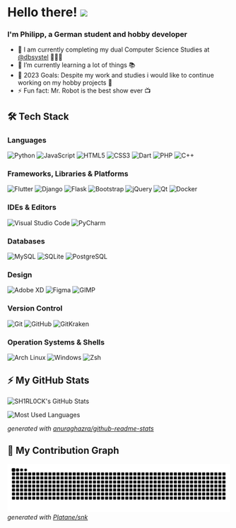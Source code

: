# Hello there! <img src="https://media.giphy.com/media/hvRJCLFzcasrR4ia7z/giphy.gif" width="25px">

### I'm Philipp, a German student and hobby developer

- 🔭 I am currently completing my dual Computer Science Studies at [@dbsystel](https://github.com/dbsystel) 🧑🏼‍🎓
- 🌱 I’m currently learning a lot of things 📚
- 🥅 2023 Goals: Despite my work and studies i would like to continue working on my hobby projects 🚀
- ⚡ Fun fact: Mr. Robot is the best show ever 📺

## 🛠️ Tech Stack

### Languages

![Python](https://img.shields.io/badge/python%20-%2314354C.svg?&style=for-the-badge&logo=python&logoColor=white)
![JavaScript](https://img.shields.io/badge/javascript%20-%23323330.svg?&style=for-the-badge&logo=javascript&logoColor=%23F7DF1E)
![HTML5](https://img.shields.io/badge/html5%20-%23E34F26.svg?&style=for-the-badge&logo=html5&logoColor=white)
![CSS3](https://img.shields.io/badge/css3%20-%231572B6.svg?&style=for-the-badge&logo=css3&logoColor=white")
![Dart](https://img.shields.io/badge/dart-%230175C2.svg?&style=for-the-badge&logo=dart&logoColor=white)
![PHP](https://img.shields.io/badge/php-%23777BB4.svg?&style=for-the-badge&logo=php&logoColor=white)
![C++](https://img.shields.io/badge/c++%20-%2300599C.svg?&style=for-the-badge&logo=c%2B%2B&ogoColor=white)

### Frameworks, Libraries & Platforms

![Flutter](https://img.shields.io/badge/Flutter%20-%2302569B.svg?&style=for-the-badge&logo=Flutter&logoColor=white)
![Django](https://img.shields.io/badge/django%20-%23092E20.svg?&style=for-the-badge&logo=django&logoColor=white)
![Flask](https://img.shields.io/badge/flask%20-%23000.svg?&style=for-the-badge&logo=flask&logoColor=white)
![Bootstrap](https://img.shields.io/badge/bootstrap%20-%23563D7C.svg?&style=for-the-badge&logo=bootstrap&logoColor=white)
![jQuery](https://img.shields.io/badge/jquery%20-%230769AD.svg?&style=for-the-badge&logo=jquery&logoColor=white)
![Qt](https://img.shields.io/badge/Qt-%23217346.svg?style=for-the-badge&logo=Qt&logoColor=white)
![Docker](https://img.shields.io/badge/docker%20-%230db7ed.svg?&style=for-the-badge&logo=docker&logoColor=white)

### IDEs & Editors

![Visual Studio Code](https://img.shields.io/badge/VS%20Code-0078d7.svg?style=for-the-badge&logo=visual-studio-code&logoColor=white)
![PyCharm](https://img.shields.io/badge/PyCharm-black?style=for-the-badge&logo=pycharm&logoColor=white)

### Databases

![MySQL](https://img.shields.io/badge/mysql-%2300000f.svg?&style=for-the-badge&logo=mysql&logoColor=white)
![SQLite](https://img.shields.io/badge/sqlite-%2307405e.svg?&style=for-the-badge&logo=sqlite&logoColor=white)
![PostgreSQL](https://img.shields.io/badge/PostgreSQL-%23316192.svg?&style=for-the-badge&logo=postgresql&logoColor=white)

### Design

![Adobe XD](https://img.shields.io/badge/adobe%20xd%20-%23FF26BE.svg?&style=for-the-badge&logo=adobe%20xd&logoColor=white)
![Figma](https://img.shields.io/badge/figma%20-%23F24E1E.svg?&style=for-the-badge&logo=figma&logoColor=white)
![GIMP](https://img.shields.io/badge/Gimp-657D8B?style=for-the-badge&logo=gimp&logoColor=FFFFFF)

### Version Control

![Git](https://img.shields.io/badge/git%20-%23F05033.svg?&style=for-the-badge&logo=git&logoColor=white)
![GitHub](https://img.shields.io/badge/github%20-%23121011.svg?&style=for-the-badge&logo=github&logoColor=white)
![GitKraken](https://img.shields.io/badge/gitKraken-informational?style=for-the-badge&logo=gitkraken&logoColor=white&color=179287)

### Operation Systems & Shells

![Arch Linux](https://img.shields.io/badge/Arch%20Linux-informational?style=for-the-badge&logo=archlinux&logoColor=white&color=1793D1)
![Windows](https://img.shields.io/badge/Windows-informational?style=for-the-badge&logo=windows&logoColor=white&color=0067b8)
![Zsh](https://img.shields.io/badge/ZSH-informational?style=for-the-badge&logo=gnome-terminal&logoColor=white&color=3b4346)

## ⚡ My GitHub Stats

![SH1RL0CK's GitHub Stats](https://github-readme-stats.vercel.app/api?username=sh1rl0ck&count_private=true&show_icons=true&bg_color=161320&text_color=D9E0EE&icon_color=DDB6F2&title_color=96CDF)

![Most Used Languages](https://github-readme-stats.vercel.app/api/top-langs/?username=sh1rl0ck&count_private=true&show_icons=true&bg_color=161320&text_color=D9E0EE&icon_color=DDB6F2&title_color=96CDF)

_generated with [anuraghazra/github-readme-stats](https://github.com/anuraghazra/github-readme-stats)_

## 🐍 My Contribution Graph

![github contribution grid snake animation](https://raw.githubusercontent.com/sh1rl0ck/sh1rl0ck/output/github-contribution-grid-snake.svg)
_generated with [Platane/snk](https://github.com/Platane/snk)_

